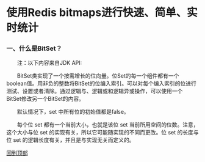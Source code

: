 # 使用Redis bitmaps进行快速、简单、实时统计

### 一、什么是BitSet？

　　注：以下内容来自JDK API:

　　BitSet类实现了一个按需增长的位向量。位Set的每一个组件都有一个boolean值。用非负的整数将BitSet的位编入索引。可以对每个编入索引的位进行测试、设置或者清除。通过逻辑与、逻辑或和逻辑异或操作，可以使用一个 BitSet修改另一个BitSet的内容。 

　　默认情况下，set 中所有位的初始值都是false。 

　　每个位 set 都有一个当前大小，也就是该位 set 当前所用空间的位数。注意，这个大小与位 set 的实现有关，所以它可能随实现的不同而更改。位 set 的长度与位 set 的逻辑长度有关，并且是与实现无关而定义的。 

[回到顶部](https://www.cnblogs.com/xujian2014/p/5491286.html#_labelTop)



